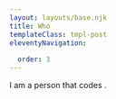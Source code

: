 ```yaml
---
layout: layouts/base.njk
title: Who
templateClass: tmpl-post
eleventyNavigation:
 
  order: 3
---
```


I am a person that codes .


